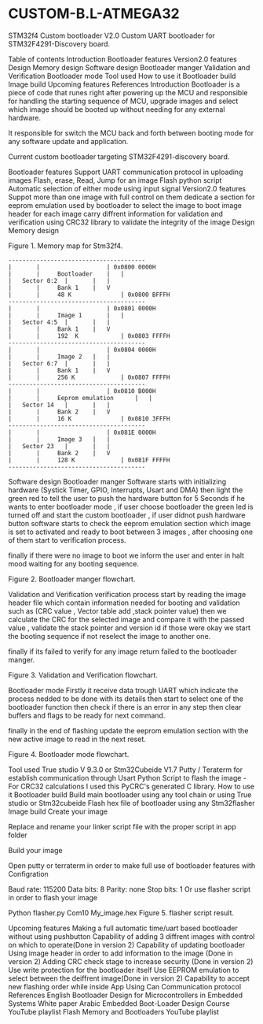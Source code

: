 # CUSTOM-B.L-ATMEGA32

STM32f4 Custom bootloader V2.0
Custom UART bootloader for STM32F4291-Discovery board.

Table of contents
Introduction
Bootloader features
Version2.0 features
Design
Memory design
Software design
Bootloader manger
Validation and Verification
Bootloader mode
Tool used
How to use it
Bootloader build
Image build
Upcoming features
References
Introduction
Bootloader is a piece of code that runes right after powering up the MCU and responsible for handling the starting sequence of MCU, upgrade images and select which image should be booted up without needing for any external hardware.

It responsible for switch the MCU back and forth between booting mode for any software update and application.

Current custom bootloader targeting STM32F4291-discovery board.

Bootloader features
Support UART communication protocol in uploading images
Flash, erase, Read, Jump for an image
Flash python script
Automatic selection of either mode using input signal
Version2.0 features
Suppot more than one image with full control on them
dedicate a section for eeprom emulation used by bootloader to select the image to boot
image header for each image carry diffrent information for validation and verification
using CRC32 library to validate the integrity of the image
Design
Memory design

Figure 1. Memory map for Stm32f4.

	---------------------------------------
	|		|           		| 0x0800 0000H
	|    	|     Bootloader  	|   |
	|   Sector 0:2 	|      	|   |
	|		|     Bank 1  	|   V
	|		|     48 K            	| 0x0800 BFFFH
	---------------------------------------
	|		|           		| 0x0801 0000H
	|    	|     Image 1   	|   |
	|   Sector 4:5 	|      	|   |
	|		|     Bank 1  	|   V
	|		|     192  K            | 0x0803 FFFFH
	---------------------------------------
	|		|           		| 0x0804 0000H
	|    	|     Image 2  	|   |
	|   Sector 6:7 	|      	|   |
	|		|     Bank 1  	|   V
	|		|     256 K            	| 0x0807 FFFFH
	---------------------------------------
	|		|           		| 0x0810 B000H
	|    	|     Eeprom emulation  	|   |
	|   Sector 14 	|      	|   |
	|		|     Bank 2 	|   V
	|		|     16 K            	| 0x0810 3FFFH
	---------------------------------------
	|		|           		| 0x081E 0000H
	|    	|     Image 3  	|   |
	|   Sector 23 	|      	|   |
	|		|     Bank 2 	|   V
	|		|     128 K            	| 0x081F FFFFH
	---------------------------------------
Software design
Bootloader manger
Software starts with initializing hardware (Systick Timer, GPIO, Interrupts, Usart and DMA) then light the green red to tell the user to push the hardware button for 5 Seconds if he wants to enter bootloader mode , if user choose bootloader the green led is turned off and start the custom bootloader , if user didnot push hardware button software starts to check the eeprom emulation section which image is set to activated and ready to boot between 3 images , after choosing one of them start to verification process.

finally if there were no image to boot we inform the user and enter in halt mood waiting for any booting sequence.


Figure 2. Bootloader manger flowchart.

Validation and Verification
verification process start by reading the image header file which contain information needed for booting and validation such as (CRC value , Vector table add ,stack pointer value) then we calculate the CRC for the selected image and compare it with the passed value , validate the stack pointer and version id if those were okay we start the booting sequence if not reselect the image to another one.

finally if its failed to verify for any image return failed to the bootloader manger.


Figure 3. Validation and Verification flowchart.

Bootloader mode
Firstly it receive data trough UART which indicate the process nedded to be done with its details then start to select one of the bootloader function then check if there is an error in any step then clear buffers and flags to be ready for next command.

finally in the end of flashing update the eeprom emulation section with the new active image to read in the next reset.


Figure 4. Bootloader mode flowchart.

Tool used
True studio V 9.3.0 or Stm32Cubeide V1.7
Putty / Teraterm for establish communication through Usart
Python Script to flash the image -For CRC32 calculations I used this PyCRC's generated C library.
How to use it
Bootloader build
Build main bootloader using any tool chain or using True studio or Stm32cubeide
Flash hex file of bootloader using any Stm32flasher
Image build
Create your image

Replace and rename your linker script file with the proper script in app folder

Build your image

Open putty or terraterm in order to make full use of bootloader features with Configration

Baud rate: 115200
Data bits: 8
Parity: none
Stop bits: 1
Or use flasher script in order to flash your image

Python flasher.py Com10 My_image.hex 
Figure 5. flasher script result.

Upcoming features
Making a full automatic time/uart based bootloader without using pushbutton
Capability of adding 3 diffrent images with control on which to operate(Done in version 2)
Capability of updating bootloader
Using image header in order to add information to the image (Done in version 2)
Adding CRC check stage to increase security (Done in version 2)
Use write protection for the bootloader itself
Use EEPROM emulation to select between the deiffrent image(Done in version 2)
Capability to accept new flashing order while inside App
Using Can Communication protocol
References
English
Bootloader Design for Microcontrollers in Embedded Systems White paper
Arabic
Embedded Boot-Loader Design Course YouTube playlist
Flash Memory and Bootloaders YouTube playlist
